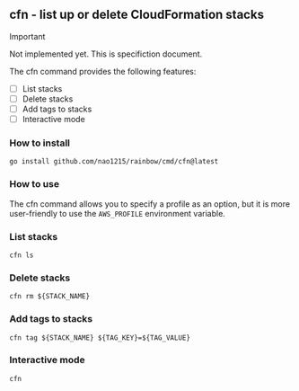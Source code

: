 ## cfn - list up or delete CloudFormation stacks
> [!IMPORTANT]
> Not implemented yet. This is specifiction document.

The cfn command provides the following features:
- [ ] List stacks
- [ ] Delete stacks
- [ ] Add tags to stacks
- [ ] Interactive mode

### How to install
```shell
go install github.com/nao1215/rainbow/cmd/cfn@latest
```

### How to use
The cfn command allows you to specify a profile as an option, but it is more user-friendly to use the `AWS_PROFILE` environment variable.

### List stacks
```shell
cfn ls
```

### Delete stacks
```shell
cfn rm ${STACK_NAME}
```

### Add tags to stacks
```shell
cfn tag ${STACK_NAME} ${TAG_KEY}=${TAG_VALUE}
```

### Interactive mode
```shell
cfn
```

